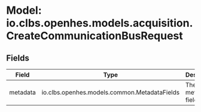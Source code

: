 # Model: io.clbs.openhes.models.acquisition.CreateCommunicationBusRequest

## Fields

| Field | Type | Description |
| --- | --- | --- |
| metadata | io.clbs.openhes.models.common.MetadataFields | The metadata fields. |

